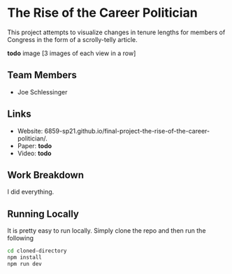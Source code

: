 # The Rise of the Career Politician
This project attempts to visualize changes in tenure lengths for members of Congress in the form of a scrolly-telly article.

__todo__ image [3 images of each view in a row]


## Team Members
- Joe Schlessinger

## Links
- Website: 6859-sp21.github.io/final-project-the-rise-of-the-career-politician/.
- Paper: __todo__
- Video: __todo__ 

## Work Breakdown
I did everything.

## Running Locally
It is pretty easy to run locally. Simply clone the repo and then run the following

```bash
cd cloned-directory
npm install
npm run dev
```